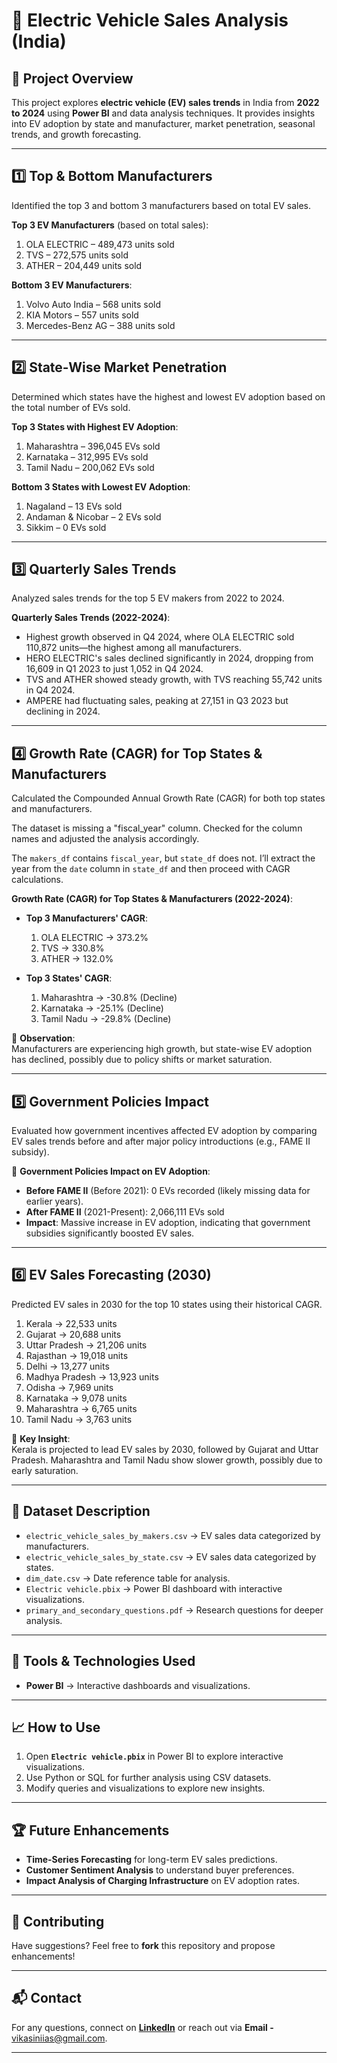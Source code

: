 # 🚗 Electric Vehicle Sales Analysis (India)

## 📌 Project Overview  
This project explores **electric vehicle (EV) sales trends** in India from **2022 to 2024** using **Power BI** and data analysis techniques. It provides insights into EV adoption by state and manufacturer, market penetration, seasonal trends, and growth forecasting.

---

## 1️⃣ **Top & Bottom Manufacturers**  
Identified the top 3 and bottom 3 manufacturers based on total EV sales.

**Top 3 EV Manufacturers** (based on total sales):
1. OLA ELECTRIC – 489,473 units sold
2. TVS – 272,575 units sold
3. ATHER – 204,449 units sold

**Bottom 3 EV Manufacturers**:
1. Volvo Auto India – 568 units sold
2. KIA Motors – 557 units sold
3. Mercedes-Benz AG – 388 units sold

---

## 2️⃣ **State-Wise Market Penetration**  
Determined which states have the highest and lowest EV adoption based on the total number of EVs sold.

**Top 3 States with Highest EV Adoption**:
1. Maharashtra – 396,045 EVs sold
2. Karnataka – 312,995 EVs sold
3. Tamil Nadu – 200,062 EVs sold

**Bottom 3 States with Lowest EV Adoption**:
1. Nagaland – 13 EVs sold
2. Andaman & Nicobar – 2 EVs sold
3. Sikkim – 0 EVs sold

---

## 3️⃣ **Quarterly Sales Trends**  
Analyzed sales trends for the top 5 EV makers from 2022 to 2024.

**Quarterly Sales Trends (2022-2024)**:
- Highest growth observed in Q4 2024, where OLA ELECTRIC sold 110,872 units—the highest among all manufacturers.
- HERO ELECTRIC's sales declined significantly in 2024, dropping from 16,609 in Q1 2023 to just 1,052 in Q4 2024.
- TVS and ATHER showed steady growth, with TVS reaching 55,742 units in Q4 2024.
- AMPERE had fluctuating sales, peaking at 27,151 in Q3 2023 but declining in 2024.

---

## 4️⃣ **Growth Rate (CAGR) for Top States & Manufacturers**  
Calculated the Compounded Annual Growth Rate (CAGR) for both top states and manufacturers.

The dataset is missing a "fiscal_year" column. Checked for the column names and adjusted the analysis accordingly.

The `makers_df` contains `fiscal_year`, but `state_df` does not. I’ll extract the year from the `date` column in `state_df` and then proceed with CAGR calculations.

**Growth Rate (CAGR) for Top States & Manufacturers (2022-2024)**:
- **Top 3 Manufacturers' CAGR**:
  1. OLA ELECTRIC → 373.2%
  2. TVS → 330.8%
  3. ATHER → 132.0%

- **Top 3 States' CAGR**:
  1. Maharashtra → -30.8% (Decline)
  2. Karnataka → -25.1% (Decline)
  3. Tamil Nadu → -29.8% (Decline)

🚨 **Observation**:  
Manufacturers are experiencing high growth, but state-wise EV adoption has declined, possibly due to policy shifts or market saturation.

---

## 5️⃣ **Government Policies Impact**  
Evaluated how government incentives affected EV adoption by comparing EV sales trends before and after major policy introductions (e.g., FAME II subsidy).

🚨 **Government Policies Impact on EV Adoption**:
- **Before FAME II** (Before 2021): 0 EVs recorded (likely missing data for earlier years).
- **After FAME II** (2021-Present): 2,066,111 EVs sold  
- **Impact**: Massive increase in EV adoption, indicating that government subsidies significantly boosted EV sales.

---

## 6️⃣ **EV Sales Forecasting (2030)**  
Predicted EV sales in 2030 for the top 10 states using their historical CAGR.

1. Kerala → 22,533 units
2. Gujarat → 20,688 units
3. Uttar Pradesh → 21,206 units
4. Rajasthan → 19,018 units
5. Delhi → 13,277 units
6. Madhya Pradesh → 13,923 units
7. Odisha → 7,969 units
8. Karnataka → 9,078 units
9. Maharashtra → 6,765 units
10. Tamil Nadu → 3,763 units

🚀 **Key Insight**:  
Kerala is projected to lead EV sales by 2030, followed by Gujarat and Uttar Pradesh. Maharashtra and Tamil Nadu show slower growth, possibly due to early saturation.

---

## 📂 **Dataset Description**  
- `electric_vehicle_sales_by_makers.csv` → EV sales data categorized by manufacturers.  
- `electric_vehicle_sales_by_state.csv` → EV sales data categorized by states.  
- `dim_date.csv` → Date reference table for analysis.  
- `Electric vehicle.pbix` → Power BI dashboard with interactive visualizations.  
- `primary_and_secondary_questions.pdf` → Research questions for deeper analysis.

---

## 🚀 **Tools & Technologies Used**  
- **Power BI** → Interactive dashboards and visualizations.

---

## 📈 **How to Use**  
1. Open **`Electric vehicle.pbix`** in Power BI to explore interactive visualizations.  
2. Use Python or SQL for further analysis using CSV datasets.  
3. Modify queries and visualizations to explore new insights.

---

## 🏆 **Future Enhancements**  
- **Time-Series Forecasting** for long-term EV sales predictions.  
- **Customer Sentiment Analysis** to understand buyer preferences.  
- **Impact Analysis of Charging Infrastructure** on EV adoption rates.

---

## 🤝 **Contributing**  
Have suggestions? Feel free to **fork** this repository and propose enhancements!

---

## 📬 **Contact**  
For any questions, connect on **[LinkedIn](https://www.linkedin.com/in/vikasinim)** or reach out via **Email -** vikasiniias@gmail.com.

---

